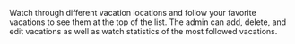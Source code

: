 Watch through different vacation locations and follow your favorite vacations to see them at the top of the list. 
The admin can add, delete, and edit vacations as well as watch statistics of the most followed vacations.
